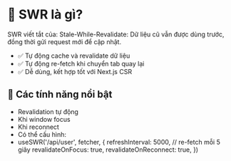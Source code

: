 # 🧠 SWR là gì?
SWR viết tắt của: Stale-While-Revalidate: Dữ liệu cũ vẫn được dùng trước, đồng thời gửi request mới để cập nhật.
- ✅ Tự động cache và revalidate dữ liệu
- ✅ Tự động re-fetch khi chuyển tab quay lại
- ✅ Dễ dùng, kết hợp tốt với Next.js CSR
## 🔁 Các tính năng nổi bật
- Revalidation tự động
- Khi window focus
- Khi reconnect
- Có thể cấu hình:
- useSWR('/api/user', fetcher, {
  refreshInterval: 5000, // re-fetch mỗi 5 giây
  revalidateOnFocus: true,
  revalidateOnReconnect: true,
})